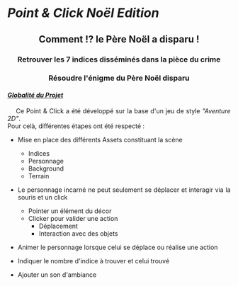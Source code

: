 # *Point & Click Noël Edition*

<h2 align="center">Comment !? le Père Noël a disparu !</h2>

<h3 align="center">Retrouver les 7 indices disséminés dans la pièce du crime</h3>
<h3 align="center">Résoudre l'énigme du Père Noël disparu</h3>

<div align="justify">
<h4><i><u>Globalité du Projet</u></i></h4>
<p>
&nbsp;&nbsp;&nbsp;&nbsp;Ce Point & Click a été développé sur la base d'un jeu de style <i>"Aventure 2D"</i>.<br>
Pour celà, différentes étapes ont été respecté :

- Mise en place des différents Assets constituant la scène
  - Indices
  - Personnage
  - Background
  - Terrain


- Le personnage incarné ne peut seulement se déplacer et interagir via la souris et un click
  - Pointer un élément du décor
  - Clicker pour valider une action
    - Déplacement
    - Interaction avec des objets
  

- Animer le personnage lorsque celui se déplace ou réalise une action


- Indiquer le nombre d'indice à trouver et celui trouvé


- Ajouter un son d'ambiance
</p>
</div>

